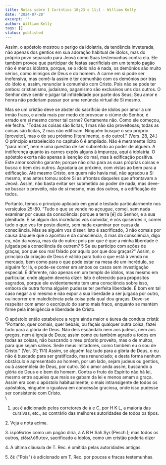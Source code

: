 ```yaml
---
title: Notas sobre 1 Coríntios 10;23 e 11;1 - William Kelly
date: '2024-07-20'
excerpt: ''
author: William Kelly
tags: []
status: published
---
```

Assim, o apóstolo mostrou o perigo da idolatria, da tendência
inveterada, não apenas dos gentios em sua adoração habitual de ídolos,
mas do próprio povo separado para Jeová como Suas testemunhas contra
ela. Ele também provou que participar de festas sacrificiais em um
templo pagão não é menos idólatra, porque, se o ídolo não é nada, os
demônios são muito sérios, como inimigos de Deus e do homem. A carne em
si pode ser inofensiva, mas comê-la assim é ter comunhão com os demônios
por trás do ídolo e, assim, renunciar à comunhão com Cristo. Pois não se
pode ter ambos: cristianismo, judaísmo, paganismo são exclusivos uns dos
outros. O Senhor deve sentir e julgar tal infidelidade por parte dos
Seus; Seu amor e honra não poderiam passar por uma renúncia virtual de
Si mesmo.

Mas se um cristão deve se abster do sacrifício de ídolos por amor a um
irmão fraco, e ainda mais por medo de provocar o ciúme do Senhor, é
errado em si mesmo comer tal carne? Certamente não. Como ele começou,
ele fecha. "Todas as coisas são lícitas, 1 mas não são proveitosas;
todas as coisas são lícitas, 2 mas não edificam. Ninguém busque o seu
próprio \[proveito\], mas o do seu próximo \[literalmente, o do
outro\]." (Vers. 28, 24.) O princípio estabelecido no capítulo 6 é
ampliado. Não é meramente lícito "para mim", nem é uma questão de ser
submetido ao poder de alguém. A indiferença quanto às carnes expôs
alguns à impureza, aqui à idolatria. O apóstolo exorta não apenas à
isenção do mal, mas à edificação positiva. Este amor sozinho garante;
porque não olha para as suas próprias coisas e busca o bem dos outros.
Agradaria ao próximo, com vistas ao bem para a edificação. Até mesmo
Cristo, em quem não havia mal, não agradou a Si mesmo, mas antes tomou
sobre Si as afrontas daqueles que afrontavam a Jeová. Assim, não basta
evitar ser submetido ao poder de nada, mas deve-se buscar o proveito,
não de si mesmo, mas dos outros, e a edificação de todos.

Portanto, temos o princípio aplicado em geral e testado particularmente
nos versículos 25-80. "Tudo o que se vende no açougue, comei, sem nada
examinar por causa da consciência: porque a terra \[é\] do Senhor, e a
sua plenitude. E se algum dos incrédulos vos convidar, e vós quiserdes
ir, comei tudo o que vos for posto diante, sem nada examinar por causa
da consciência. Mas se alguém vos disser: Isto é sacrificado, 3 não
comais por causa daquele que o apontou e da consciência, 4 mas da
consciência, digo eu, não da vossa, mas da do outro; pois por que é que
a minha liberdade é julgada pela consciência de outrem? 5 Se eu
participo com ações de graças, por que sou mal falado por aquilo por que
dou graças?" Assim, o princípio da criação de Deus é válido para tudo o
que está à venda no mercado, bem como para o que pode estar na mesa de
um incrédulo, se alguém for lá, e pode-se comer em ambos os casos sem
investigação especial. É diferente, não apenas em um templo de ídolos,
mas mesmo em particular, onde alguém deveria dizer: Isto é oferecido
para propósitos sagrados, porque ele evidentemente tem uma consciência
sobre isso, embora de outra forma alguém pudesse ter perfeita liberdade.
É bom em tal caso negar a si mesmo e não expor a sua liberdade a ser
julgada por outro, ou incorrer em maledicência pela coisa pela qual dou
graças. Deve-se respeitar com amor o escrúpulo do santo mais fraco,
enquanto se mantém firme pela inteligência e liberdade de Cristo.

O apóstolo então estabelece a regra ainda maior e áurea da conduta
cristã: "Portanto, quer comais, quer bebais, ou façais qualquer outra
coisa, fazei tudo para a glória de Deus. Não deis escândalo nem aos
judeus, nem aos gregos, nem à igreja de Deus; assim como eu também
agrado a todos em todas as coisas, não buscando o meu próprio proveito,
mas o de muitos, para que sejam salvos. Sede meus imitadores, como
também eu o sou de Cristo." (Ver. 31; 11:1) Assim, se alguém faz tudo
para a glória de Deus, o eu não é buscado para ser gratificado, mas
renunciado; e desta forma nenhum obstáculo é apresentado ao homem, por
um lado, sejam judeus ou gentios, ou à assembleia de Deus, por outro. Só
o amor anda assim, buscando a glória de Deus e o bem do homem. Contra o
fruto do Espírito não há lei, mesmo entre aqueles que mais se gabam da
lei e menos amam a graça. Assim era com o apóstolo habitualmente; o mais
intransigente de todos os apóstolos, ninguém o igualava em concessão
graciosa, onde isso pudesse ser consistente com Cristo.\
\
1. μοι é adicionado pelos corretores de à e C, por Η Κ L, a maioria das
cursivas, etc., ao contrário das melhores autoridades de todos os tipos.

2\. Veja a nota acima.

3\. ἱερόθυτον como um pagão diria, à Α Β Η Sah.Syr.(Pesch.); mas todos
os outros, εἰδωλόθυτον, sacrificado a ídolos, como um cristão poderia
dizer

4\. A última cláusula de T. Rec. é omitida pelas autoridades antigas.

5\. δέ (\"Pois\") é adicionado em T. Rec. por poucas e fracas
testemunhas.
